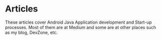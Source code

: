 Articles
========

These articles cover Android Java Application development and Start-up processes. Most of them are at
Medium and some are at other places such as my blog, DevZone, etc.


